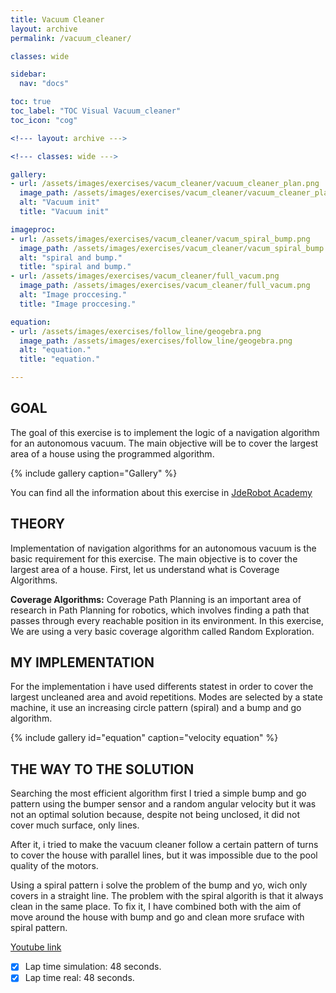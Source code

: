 ```yaml
---
title: Vacuum Cleaner
layout: archive
permalink: /vacuum_cleaner/

classes: wide

sidebar:
  nav: "docs"

toc: true
toc_label: "TOC Visual Vacuum_cleaner"
toc_icon: "cog"

<!--- layout: archive --->

<!--- classes: wide --->

gallery:
- url: /assets/images/exercises/vacum_cleaner/vacuum_cleaner_plan.png
  image_path: /assets/images/exercises/vacum_cleaner/vacuum_cleaner_plan.png
  alt: "Vacuum init"
  title: "Vacuum init"

imageproc:
- url: /assets/images/exercises/vacum_cleaner/vacum_spiral_bump.png
  image_path: /assets/images/exercises/vacum_cleaner/vacum_spiral_bump.png
  alt: "spiral and bump."
  title: "spiral and bump."
- url: /assets/images/exercises/vacum_cleaner/full_vacum.png
  image_path: /assets/images/exercises/vacum_cleaner/full_vacum.png
  alt: "Image proccesing."
  title: "Image proccesing."

equation:
- url: /assets/images/exercises/follow_line/geogebra.png
  image_path: /assets/images/exercises/follow_line/geogebra.png
  alt: "equation."
  title: "equation."

---
```

## GOAL

The goal of this exercise is to implement the logic of a navigation algorithm for an autonomous vacuum. The main objective will be to cover the largest area of ​​a house using the programmed algorithm.

{% include gallery caption="Gallery" %}

You can find all the information about this exercise in [JdeRobot Academy](http://jderobot.github.io/RoboticsAcademy/exercises/MobileRobots/vacuum_cleaner)

## THEORY

Implementation of navigation algorithms for an autonomous vacuum is the basic requirement for this exercise. The main objective is to cover the largest area of a house. First, let us understand what is Coverage Algorithms.

**Coverage Algorithms:**
Coverage Path Planning is an important area of research in Path Planning for robotics, which involves finding a path that passes through every reachable position in its environment. In this exercise, We are using a very basic coverage algorithm called Random Exploration.

## MY IMPLEMENTATION

For the implementation i have used differents statest in order to cover the largest uncleaned area and avoid repetitions. Modes are selected by a state machine, it use an increasing circle pattern (spiral) and a bump and go algorithm.

{% include gallery id="equation" caption="velocity equation" %}

## THE WAY TO THE SOLUTION

Searching the most efficient algorithm first I tried a simple bump and go pattern using the bumper sensor and a random angular velocity but it was not an optimal solution  because, despite not being unclosed, it did not cover much surface, only lines.

After it, i tried  to make the vacuum cleaner follow a certain pattern of turns to cover the house with parallel lines, but it was impossible due to the pool quality of the motors.

Using a spiral pattern i solve the problem of the bump and yo, wich only covers in a straight line. The problem with the spiral algorith is that it always clean in the same place. To fix it, I have combined both with the aim of move around the house with bump and go and clean more sruface with spiral pattern.


[Youtube link](https://www.youtube.com/watch?v=9kCj6eeHf3Y&t=1s)

- [X] Lap time simulation: 48 seconds.
- [X] Lap time real: 48 seconds.
